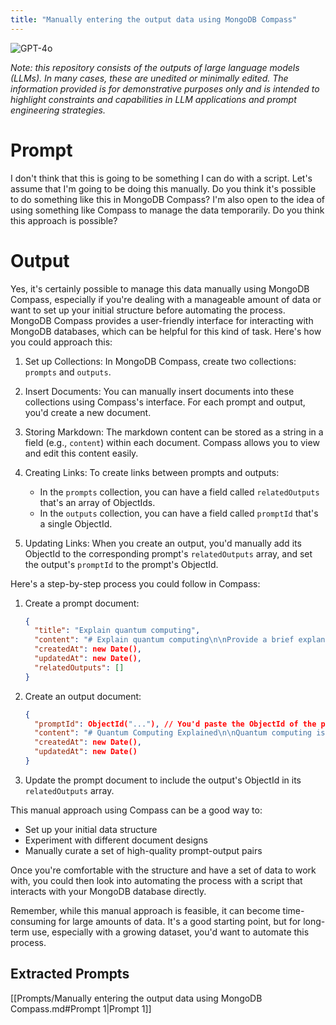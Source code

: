 ```yaml
---
title: "Manually entering the output data using MongoDB Compass"
---
```

![GPT-4o](https://img.shields.io/badge/GPT--4o-3333FF?style=for-the-badge&logo=openai&logoColor=white)



*Note: this repository consists of the outputs of large language models (LLMs). In many cases, these are unedited or minimally edited. The information provided is for demonstrative purposes only and is intended to highlight constraints and capabilities in LLM applications and prompt engineering strategies.*


# Prompt

I don't think that this is going to be something I can do with a script. Let's assume that I'm going to be doing this manually. Do you think it's possible to do something like this in MongoDB Compass? I'm also open to the idea of using something like Compass to manage the data temporarily. Do you think this approach is possible?

# Output

Yes, it's certainly possible to manage this data manually using MongoDB Compass, especially if you're dealing with a manageable amount of data or want to set up your initial structure before automating the process. MongoDB Compass provides a user-friendly interface for interacting with MongoDB databases, which can be helpful for this kind of task. Here's how you could approach this:

1. Set up Collections:
   In MongoDB Compass, create two collections: `prompts` and `outputs`.

2. Insert Documents:
   You can manually insert documents into these collections using Compass's interface. For each prompt and output, you'd create a new document.

3. Storing Markdown:
   The markdown content can be stored as a string in a field (e.g., `content`) within each document. Compass allows you to view and edit this content easily.

4. Creating Links:
   To create links between prompts and outputs:
   - In the `prompts` collection, you can have a field called `relatedOutputs` that's an array of ObjectIds.
   - In the `outputs` collection, you can have a field called `promptId` that's a single ObjectId.

5. Updating Links:
   When you create an output, you'd manually add its ObjectId to the corresponding prompt's `relatedOutputs` array, and set the output's `promptId` to the prompt's ObjectId.

Here's a step-by-step process you could follow in Compass:

1. Create a prompt document:
   ```json
   {
     "title": "Explain quantum computing",
     "content": "# Explain quantum computing\n\nProvide a brief explanation...",
     "createdAt": new Date(),
     "updatedAt": new Date(),
     "relatedOutputs": []
   }
   ```

2. Create an output document:
   ```json
   {
     "promptId": ObjectId("..."), // You'd paste the ObjectId of the prompt here
     "content": "# Quantum Computing Explained\n\nQuantum computing is...",
     "createdAt": new Date(),
     "updatedAt": new Date()
   }
   ```

3. Update the prompt document to include the output's ObjectId in its `relatedOutputs` array.

This manual approach using Compass can be a good way to:
- Set up your initial data structure
- Experiment with different document designs
- Manually curate a set of high-quality prompt-output pairs

Once you're comfortable with the structure and have a set of data to work with, you could then look into automating the process with a script that interacts with your MongoDB database directly.

Remember, while this manual approach is feasible, it can become time-consuming for large amounts of data. It's a good starting point, but for long-term use, especially with a growing dataset, you'd want to automate this process.

 




## Extracted Prompts
[[Prompts/Manually entering the output data using MongoDB Compass.md#Prompt 1|Prompt 1]]
